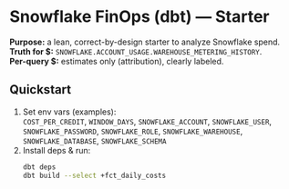 # Snowflake FinOps (dbt) — Starter

**Purpose:** a lean, correct-by-design starter to analyze Snowflake spend.  
**Truth for $:** `SNOWFLAKE.ACCOUNT_USAGE.WAREHOUSE_METERING_HISTORY`.  
**Per-query $:** estimates only (attribution), clearly labeled.

## Quickstart
1. Set env vars (examples):  
   `COST_PER_CREDIT`, `WINDOW_DAYS`, `SNOWFLAKE_ACCOUNT`, `SNOWFLAKE_USER`, `SNOWFLAKE_PASSWORD`, `SNOWFLAKE_ROLE`, `SNOWFLAKE_WAREHOUSE`, `SNOWFLAKE_DATABASE`, `SNOWFLAKE_SCHEMA`
2. Install deps & run:
   ```bash
   dbt deps
   dbt build --select +fct_daily_costs
